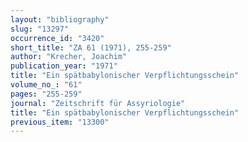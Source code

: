 ```yaml
---
layout: "bibliography"
slug: "13297"
occurrence_id: "3420"
short_title: "ZA 61 (1971), 255-259"
author: "Krecher, Joachim"
publication_year: "1971"
title: "Ein spätbabylonischer Verpflichtungsschein"
volume_no_: "61"
pages: "255-259"
journal: "Zeitschrift für Assyriologie"
title: "Ein spätbabylonischer Verpflichtungsschein"
previous_item: "13300"
---
```

